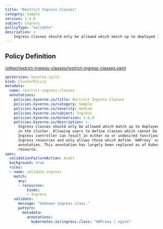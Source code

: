 ```yaml
---
title: "Restrict Ingress Classes"
category: Sample
version: 1.6.0
subject: Ingress
policyType: "validate"
description: >
    Ingress classes should only be allowed which match up to deployed Ingress controllers in the cluster. Allowing users to define classes which cannot be satisfied by a deployed Ingress controller can result in either no or undesired functionality. This policy checks Ingress resources and only allows those which define `HAProxy` or `nginx` in the respective annotation. This annotation has largely been replaced as of Kubernetes 1.18 with the IngressClass resource.
---
```


## Policy Definition
<a href="https://github.com/kyverno/policies/raw/main//other/restrict-ingress-classes/restrict-ingress-classes.yaml" target="-blank">/other/restrict-ingress-classes/restrict-ingress-classes.yaml</a>

```yaml
apiVersion: kyverno.io/v1
kind: ClusterPolicy
metadata:
  name: restrict-ingress-classes
  annotations:
    policies.kyverno.io/title: Restrict Ingress Classes
    policies.kyverno.io/category: Sample
    policies.kyverno.io/severity: medium
    policies.kyverno.io/subject: Ingress
    policies.kyverno.io/minversion: 1.6.0
    policies.kyverno.io/description: >-
      Ingress classes should only be allowed which match up to deployed Ingress controllers
      in the cluster. Allowing users to define classes which cannot be satisfied by a deployed
      Ingress controller can result in either no or undesired functionality. This policy checks
      Ingress resources and only allows those which define `HAProxy` or `nginx` in the respective
      annotation. This annotation has largely been replaced as of Kubernetes 1.18 with the IngressClass
      resource.
spec:
  validationFailureAction: Audit
  background: true
  rules:
  - name: validate-ingress
    match:
      any:
      - resources:
          kinds:
          - Ingress
    validate:
      message: "Unknown ingress class."
      pattern:
        metadata:
          annotations:
            kubernetes.io/ingress.class: "HAProxy | nginx"
```
